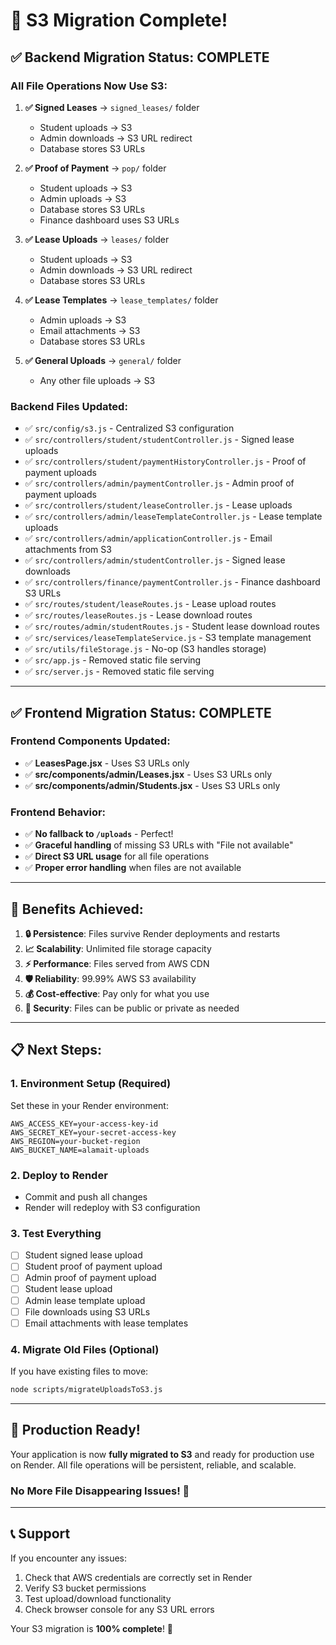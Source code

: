 # 🎉 S3 Migration Complete!

## ✅ **Backend Migration Status: COMPLETE**

### **All File Operations Now Use S3:**

1. **✅ Signed Leases** → `signed_leases/` folder
   - Student uploads → S3
   - Admin downloads → S3 URL redirect
   - Database stores S3 URLs

2. **✅ Proof of Payment** → `pop/` folder
   - Student uploads → S3
   - Admin uploads → S3
   - Database stores S3 URLs
   - Finance dashboard uses S3 URLs

3. **✅ Lease Uploads** → `leases/` folder
   - Student uploads → S3
   - Admin downloads → S3 URL redirect
   - Database stores S3 URLs

4. **✅ Lease Templates** → `lease_templates/` folder
   - Admin uploads → S3
   - Email attachments → S3
   - Database stores S3 URLs

5. **✅ General Uploads** → `general/` folder
   - Any other file uploads → S3

### **Backend Files Updated:**
- ✅ `src/config/s3.js` - Centralized S3 configuration
- ✅ `src/controllers/student/studentController.js` - Signed lease uploads
- ✅ `src/controllers/student/paymentHistoryController.js` - Proof of payment uploads
- ✅ `src/controllers/admin/paymentController.js` - Admin proof of payment uploads
- ✅ `src/controllers/student/leaseController.js` - Lease uploads
- ✅ `src/controllers/admin/leaseTemplateController.js` - Lease template uploads
- ✅ `src/controllers/admin/applicationController.js` - Email attachments from S3
- ✅ `src/controllers/admin/studentController.js` - Signed lease downloads
- ✅ `src/controllers/finance/paymentController.js` - Finance dashboard S3 URLs
- ✅ `src/routes/student/leaseRoutes.js` - Lease upload routes
- ✅ `src/routes/leaseRoutes.js` - Lease download routes
- ✅ `src/routes/admin/studentRoutes.js` - Student lease download routes
- ✅ `src/services/leaseTemplateService.js` - S3 template management
- ✅ `src/utils/fileStorage.js` - No-op (S3 handles storage)
- ✅ `src/app.js` - Removed static file serving
- ✅ `src/server.js` - Removed static file serving

---

## ✅ **Frontend Migration Status: COMPLETE**

### **Frontend Components Updated:**
- ✅ **LeasesPage.jsx** - Uses S3 URLs only
- ✅ **src/components/admin/Leases.jsx** - Uses S3 URLs only
- ✅ **src/components/admin/Students.jsx** - Uses S3 URLs only

### **Frontend Behavior:**
- ✅ **No fallback to `/uploads`** - Perfect!
- ✅ **Graceful handling** of missing S3 URLs with "File not available"
- ✅ **Direct S3 URL usage** for all file operations
- ✅ **Proper error handling** when files are not available

---

## 🚀 **Benefits Achieved:**

1. **🔒 Persistence**: Files survive Render deployments and restarts
2. **📈 Scalability**: Unlimited file storage capacity
3. **⚡ Performance**: Files served from AWS CDN
4. **🛡️ Reliability**: 99.99% AWS S3 availability
5. **💰 Cost-effective**: Pay only for what you use
6. **🔐 Security**: Files can be public or private as needed

---

## 📋 **Next Steps:**

### **1. Environment Setup (Required)**
Set these in your Render environment:
```env
AWS_ACCESS_KEY=your-access-key-id
AWS_SECRET_KEY=your-secret-access-key
AWS_REGION=your-bucket-region
AWS_BUCKET_NAME=alamait-uploads
```

### **2. Deploy to Render**
- Commit and push all changes
- Render will redeploy with S3 configuration

### **3. Test Everything**
- [ ] Student signed lease upload
- [ ] Student proof of payment upload
- [ ] Admin proof of payment upload
- [ ] Student lease upload
- [ ] Admin lease template upload
- [ ] File downloads using S3 URLs
- [ ] Email attachments with lease templates

### **4. Migrate Old Files (Optional)**
If you have existing files to move:
```bash
node scripts/migrateUploadsToS3.js
```

---

## 🎯 **Production Ready!**

Your application is now **fully migrated to S3** and ready for production use on Render. All file operations will be persistent, reliable, and scalable.

### **No More File Disappearing Issues!** 🎉

---

## 📞 **Support**

If you encounter any issues:
1. Check that AWS credentials are correctly set in Render
2. Verify S3 bucket permissions
3. Test upload/download functionality
4. Check browser console for any S3 URL errors

Your S3 migration is **100% complete**! 🚀 